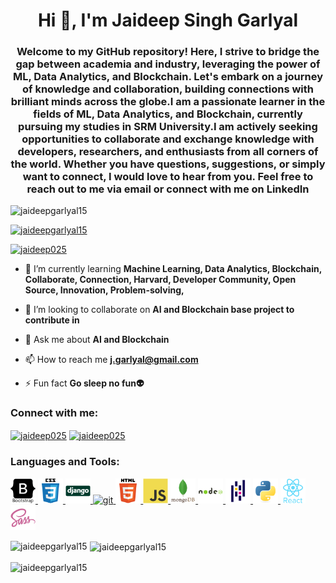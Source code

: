 <h1 align="center">Hi 👋, I'm Jaideep Singh Garlyal</h1>
<h3 align="center">Welcome to my GitHub repository! Here, I strive to bridge the gap between academia and industry, leveraging the power of ML, Data Analytics, and Blockchain. Let's embark on a journey of knowledge and collaboration, building connections with brilliant minds across the globe.I am a passionate learner in the fields of ML, Data Analytics, and Blockchain, currently pursuing my studies in SRM University.I am actively seeking opportunities to collaborate and exchange knowledge with developers, researchers, and enthusiasts from all corners of the world. Whether you have questions, suggestions, or simply want to connect, I would love to hear from you. Feel free to reach out to me via email or connect with me on LinkedIn</h3>

<p align="left"> <img src="https://komarev.com/ghpvc/?username=jaideepgarlyal15&label=Profile%20views&color=0e75b6&style=flat" alt="jaideepgarlyal15" /> </p>

<p align="left"> <a href="https://github.com/ryo-ma/github-profile-trophy"><img src="https://github-profile-trophy.vercel.app/?username=jaideepgarlyal15" alt="jaideepgarlyal15" /></a> </p>

<p align="left"> <a href="https://twitter.com/jaideep025" target="blank"><img src="https://img.shields.io/twitter/follow/jaideep025?logo=twitter&style=for-the-badge" alt="jaideep025" /></a> </p>

- 🌱 I’m currently learning **Machine Learning, Data Analytics, Blockchain, Collaborate, Connection, Harvard, Developer Community, Open Source, Innovation, Problem-solving,**

- 👯 I’m looking to collaborate on **AI and Blockchain base project to contribute in**

- 💬 Ask me about **AI and Blockchain**

- 📫 How to reach me **j.garlyal@gmail.com**

- ⚡ Fun fact **Go sleep no fun👽**

<h3 align="left">Connect with me:</h3>
<p align="left">
<a href="https://twitter.com/jaideep025" target="blank"><img align="center" src="https://raw.githubusercontent.com/rahuldkjain/github-profile-readme-generator/master/src/images/icons/Social/twitter.svg" alt="jaideep025" height="30" width="40" /></a>
<a href="https://linkedin.com/in/jaideep025" target="blank"><img align="center" src="https://raw.githubusercontent.com/rahuldkjain/github-profile-readme-generator/master/src/images/icons/Social/linked-in-alt.svg" alt="jaideep025" height="30" width="40" /></a>
</p>

<h3 align="left">Languages and Tools:</h3>

<p align="left"> <a href="https://getbootstrap.com" target="_blank" rel="noreferrer"> <img src="https://raw.githubusercontent.com/devicons/devicon/master/icons/bootstrap/bootstrap-plain-wordmark.svg" alt="bootstrap" width="40" height="40"/> </a> <a href="https://www.w3schools.com/css/" target="_blank" rel="noreferrer"> <img src="https://raw.githubusercontent.com/devicons/devicon/master/icons/css3/css3-original-wordmark.svg" alt="css3" width="40" height="40"/> </a> <a href="https://www.djangoproject.com/" target="_blank" rel="noreferrer"> <img src="https://raw.githubusercontent.com/devicons/devicon/master/icons/django/django-original.svg" alt="django" width="40" height="40"/> </a> <a href="https://git-scm.com/" target="_blank" rel="noreferrer"> <img src="https://www.vectorlogo.zone/logos/git-scm/git-scm-icon.svg" alt="git" width="40" height="40"/> </a> <a href="https://www.w3.org/html/" target="_blank" rel="noreferrer"> <img src="https://raw.githubusercontent.com/devicons/devicon/master/icons/html5/html5-original-wordmark.svg" alt="html5" width="40" height="40"/> </a> <a href="https://developer.mozilla.org/en-US/docs/Web/JavaScript" target="_blank" rel="noreferrer"> <img src="https://raw.githubusercontent.com/devicons/devicon/master/icons/javascript/javascript-original.svg" alt="javascript" width="40" height="40"/> </a> <a href="https://www.mongodb.com/" target="_blank" rel="noreferrer"> <img src="https://raw.githubusercontent.com/devicons/devicon/master/icons/mongodb/mongodb-original-wordmark.svg" alt="mongodb" width="40" height="40"/> </a> <a href="https://nodejs.org" target="_blank" rel="noreferrer"> <img src="https://raw.githubusercontent.com/devicons/devicon/master/icons/nodejs/nodejs-original-wordmark.svg" alt="nodejs" width="40" height="40"/> </a> <a href="https://pandas.pydata.org/" target="_blank" rel="noreferrer"> <img src="https://raw.githubusercontent.com/devicons/devicon/2ae2a900d2f041da66e950e4d48052658d850630/icons/pandas/pandas-original.svg" alt="pandas" width="40" height="40"/> </a> <a href="https://www.python.org" target="_blank" rel="noreferrer"> <img src="https://raw.githubusercontent.com/devicons/devicon/master/icons/python/python-original.svg" alt="python" width="40" height="40"/> </a> <a href="https://reactjs.org/" target="_blank" rel="noreferrer"> <img src="https://raw.githubusercontent.com/devicons/devicon/master/icons/react/react-original-wordmark.svg" alt="react" width="40" height="40"/> </a> <a href="https://sass-lang.com" target="_blank" rel="noreferrer"> <img src="https://raw.githubusercontent.com/devicons/devicon/master/icons/sass/sass-original.svg" alt="sass" width="40" height="40"/> </a> </p>

<p><img align="left" src="https://github-readme-stats.vercel.app/api/top-langs?username=jaideepgarlyal15&show_icons=true&locale=en&layout=compact" alt="jaideepgarlyal15" /></p>

<p>&nbsp;<img align="center" src="https://github-readme-stats.vercel.app/api?username=jaideepgarlyal15&show_icons=true&locale=en" alt="jaideepgarlyal15" /></p>

<p><img align="center" src="https://github-readme-streak-stats.herokuapp.com/?user=jaideepgarlyal15&" alt="jaideepgarlyal15" /></p>
